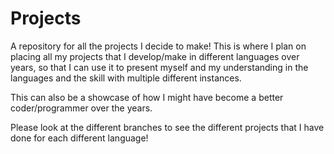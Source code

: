 # Projects
A repository for all the projects I decide to make! This is where I plan on placing all my projects that I develop/make in different languages over years, so that I can use it to present myself and my understanding in the languages and the skill with multiple different instances.

This can also be a showcase of how I might have become a better coder/programmer over the years. 

Please look at the different branches to see the different projects that I have done for each different language!
